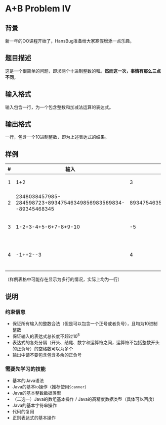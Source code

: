 # A+B Problem IV

## 背景

新一年的OO课程开始了，HansBug准备给大家寒假增添一点乐趣。

## 题目描述

这是一个很简单的问题，即求两个十进制整数的和。**然而这一次，事情有那么三点不同**。

## 输入格式

输入包含一行，为一个包含整数和加减法运算的表达式。

## 输出格式

一行，包含一个$10$进制整数，即为上述表达式的结果。

## 样例

|  #   | 输入                                                         | 输出                    | 解释           |
| :--: | ------------------------------------------------------------ | ----------------------- | -------------- |
|  1   | 1+2                                                          | 3                       | 显然。         |
|  2   | 2348038457985-284598723+89347546349856983569834--89345468345 | 89347546352294082897441 | 更加显然。     |
|  3   | 1-2+3-4+5-6+7-8+9-10                                         | -5                      | 非常显然。     |
|  4   | -1++2--3                                                     | 4                       | 更加非常显然。 |

（样例表格中可能存在显示为多行的情况，实际上均为一行）

## 说明

### 约束信息

* 保证所有输入的整数合法（但是可以包含一个正号或者负号），且均为$10$进制整数
* 保证输入的表达式总长度不超过${10}^5$
* 表达式的各处分隔（开头、结尾、数字和运算符之间，运算符不包括整数开头的正负号）的空格数可以为多个
* 输出中请不要包含包含多余的正负号

### 需要先学习的技能

* 基本的Java语法
* Java的基本io操作（推荐使用`Scanner`）
* Java的基本整数数据类型
* （二选一）Java的数组基本操作 / Java的高精度数据类型（具体可以百度）
* Java的基本字符串操作
* 代码的复用
* 正则表达式的基本操作





